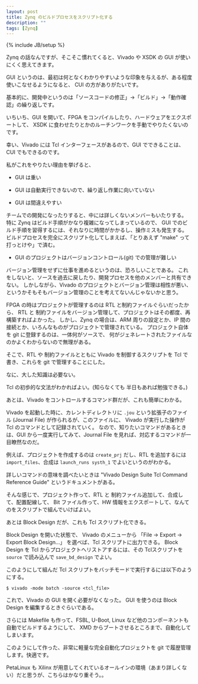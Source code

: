 ```yaml
---
layout: post
title: Zynq のビルドプロセスをスクリプト化する
description: ""
tags: [Zynq]
---
```

{% include JB/setup %}

Zynq の話なんですが、そこそこ慣れてくると、Vivado や XSDK の GUI が使いにくく思えてきます。

GUI というのは、最初は何となくわかりやすいような印象を与えるが、ある程度使いこなせるようになると、
CUI の方がありがたいです。

基本的に、開発中というのは「ソースコードの修正」→「ビルド」→「動作確認」の繰り返しです。

いちいち、GUI を開いて、FPGA をコンパイルしたり、ハードウェアをエクスポートして、
XSDK に食わせたりとかのルーチンワークを手動でやりたくないのです。

幸い、Vivado には Tcl インターフェースがあるので、GUI でできることは、CUI でもできるのです。

私がこれをやりたい理由を挙げると、

  - GUI は重い

  - GUI は自動実行できないので、繰り返し作業に向いていない

  - GUI は間違えやすい

  チームでの開発になったりすると、中には詳しくないメンバーもいたりする。
  特に Zynq はビルド手順がかなり複雑になってしまっているので、
  GUI でのビルド手順を習得するには、それなりに時間がかかるし、操作ミスも発生する。
  ビルドプロセスを完全にスクリプト化してしまえば、「とりあえず "make" って打っとけや」で済む。

  - GUI のプロジェクトはバージョンコントロール(git) での管理が難しい

  バージョン管理をせずに仕事を進めるというのは、恐ろしいことである。
  これをしないと、ソースを過去に戻したり、開発プロセスを他のメンバーと共有できない。
  しかしながら、Vivado のプロジェクトとバージョン管理は相性が悪い、
  というかそもそもバージョン管理のことを考えてないんじゃないかと思う。

  FPGA の時はプロジェクトが管理するのは RTL と制約ファイルぐらいだったから、
  RTL と 制約ファイルをバージョン管理して、プロジェクトはその都度、再構築すればよかった。
  しかし、Zynq の場合は、ARM 周りの設定とか、IP 間の接続とか、いろんなものがプロジェクトで管理されている。
  プロジェクト自体を git に登録するのは、一体何がソースで、
  何がジェネレートされたファイルなのかよくわからないので無理がある。

そこで、RTL や 制約ファイルとともに Vivado を制御するスクリプトを Tcl で書き、これらを git で管理することにした。

なに、大した知識は必要ない。

Tcl の初歩的な文法がわかればよい。(知らなくても 半日もあれば勉強できる。)

あとは、Vivado をコントロールするコマンド群だが、これも簡単にわかる。

Vivado を起動した時に、カレントディレクトリに `.jou` という拡張子のファイル
(Journal File) が作られるが、このファイルに、 Vivado が実行した操作が Tcl のコマンドとして記録されていく。
なので、知りたいコマンドがあるときは、GUI から一度実行してみて、Journal File
を見れば、対応するコマンドが一目瞭然なのだ。

例えば、プロジェクトを作成するのは `create_prj` だし、RTL を追加するには
`import_files`、合成は `launch_runs systh_1` でよいというのがわかる。

詳しいコマンドの意味を調べたいときは "Vivado Design Suite Tcl Command Reference Guide"
というドキュメントがある。

そんな感じで、プロジェクト作って、RTL と 制約ファイル追加して、合成して、配置配線して、
Bit ファイル作って、HW 情報をエクスポートして、なんてのをスクリプトで組んでいけばよい。

あとは Block Design だが、これも Tcl スクリプト化できる。

Block Design を開いた状態で、 Vivado のメニューから 「File → Export → Export Block Design...」
を選べば、Tcl スクリプトに出力できる。
Block Design を Tcl からプロジェクトへリストアするには、その Tclスクリプトを
`source` で読み込んで `save_bd_design` でよい。

このようにして組んだ Tcl スクリプトをバッチモードで実行するには以下のようにする。

    $ vivado -mode batch -source <tcl_file>

これで、Vivado の GUI を開く必要がなくなった。
GUI を使うのは Block Design を編集するときぐらいである。

さらには Makefile も作って、FSBL, U-Boot, Linux など他のコンポーネントも自動でビルドするようにして、
XMD からブートさせるところまで、自動化してしまいます。

このようにして作った、非常に軽量な完全自動化プロジェクトを git で履歴管理します。快適です。

PetaLinux も Xilinx が用意してくれているオールインの環境（あまり詳しくない）だと思うが、こちらはかなり重そう。。
